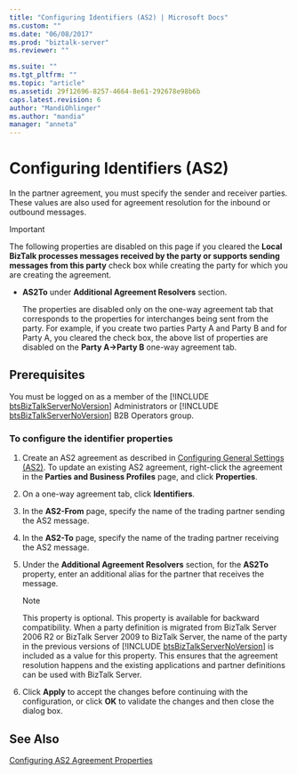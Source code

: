 ```yaml
---
title: "Configuring Identifiers (AS2) | Microsoft Docs"
ms.custom: ""
ms.date: "06/08/2017"
ms.prod: "biztalk-server"
ms.reviewer: ""

ms.suite: ""
ms.tgt_pltfrm: ""
ms.topic: "article"
ms.assetid: 29f12696-8257-4664-8e61-292678e98b6b
caps.latest.revision: 6
author: "MandiOhlinger"
ms.author: "mandia"
manager: "anneta"
---
```

# Configuring Identifiers (AS2)
In the partner agreement, you must specify the sender and receiver parties. These values are also used for agreement resolution for the inbound or outbound messages.  
  
> [!IMPORTANT]
>  The following properties are disabled on this page if you cleared the **Local BizTalk processes messages received by the party or supports sending messages from this party** check box while creating the party for which you are creating the agreement.  
> 
> - **AS2To** under **Additional Agreement Resolvers** section.  
> 
>   The properties are disabled only on the one-way agreement tab that corresponds to the properties for interchanges being sent from the party. For example, if you create two parties Party A and Party B and for Party A, you cleared the check box, the above list of properties are disabled on the **Party A->Party B** one-way agreement tab.  
  
## Prerequisites  
 You must be logged on as a member of the [!INCLUDE [btsBizTalkServerNoVersion](../includes/btsbiztalkservernoversion-md.md)] Administrators or [!INCLUDE [btsBizTalkServerNoVersion](../includes/btsbiztalkservernoversion-md.md)] B2B Operators group.  
  
### To configure the identifier properties  
  
1. Create an AS2 agreement as described in [Configuring General Settings (AS2)](../core/configuring-general-settings-as2.md). To update an existing AS2 agreement, right-click the agreement in the **Parties and Business Profiles** page, and click **Properties**.  
  
2. On a one-way agreement tab, click **Identifiers**.  
  
3. In the **AS2-From** page, specify the name of the trading partner sending the AS2 message.  
  
4. In the **AS2-To** page, specify the name of the trading partner receiving the AS2 message.  
  
5. Under the **Additional Agreement Resolvers** section, for the **AS2To** property, enter an additional alias for the partner that receives the message.  
  
   > [!NOTE]
   >  This property is optional. This property is available for backward compatibility. When a party definition is migrated from BizTalk Server 2006 R2 or BizTalk Server 2009 to BizTalk Server, the name of the party in the previous versions of [!INCLUDE [btsBizTalkServerNoVersion](../includes/btsbiztalkservernoversion-md.md)] is included as a value for this property. This ensures that the agreement resolution happens and the existing applications and partner definitions can be used with BizTalk Server.  
  
6. Click **Apply** to accept the changes before continuing with the configuration, or click **OK** to validate the changes and then close the dialog box.  
  
## See Also  
 [Configuring AS2 Agreement Properties](../core/configuring-as2-agreement-properties.md)